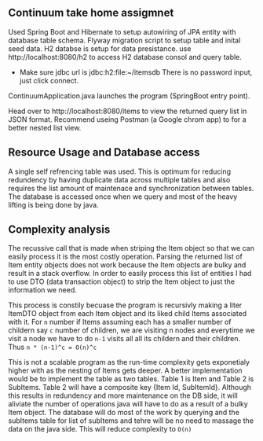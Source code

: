 ## Continuum take home assigmnet

Used Spring Boot and Hibernate to setup autowiring of JPA entity with database table schema. Flyway migration script to setup table and inital seed data.
 H2 databse is setup for data presistance. use http://localhost:8080/h2 to access H2 database consol and query table. 
  * Make sure jdbc url is jdbc:h2:file:~/itemsdb There is no password input, just click connect.
 
 ContinuumApplication.java launches the program (SpringBoot entry point).
 
 Head over to http://localhost:8080/items to view the returned query list in JSON format. Recommend useing Postman (a Google chrom app) to for a better nested list view.
 
 ## Resource Usage and Database access
 
 A single self refrencing table was used. This is optimum for reducing redundency by having duplicate data across multiple tables and also requires the list amount of maintenace and synchronization between tables. The database is accessed once when we query and most of the heavy lifting is being done by java.
 
 ## Complexity analysis
 
 The recussive call that is made when striping the Item object so that we can easily process it is the most costly operation. Parsing the returned list of Item entity objects does not work because the Item objects are bulky and result in a stack overflow. In order to easily process this list of entities I had to use DTO (data transaction object) to strip the Item object to just the information we need.
 
 This process is constily becuase the program is recursivly making a liter ItemDTO object from each Item object and its liked child Items associated with it. For `n` number if Items assuming each has a smaller number of childern say `c` number of children, we are visiting n nodes and everytime we visit a node we have to do `n-1` visits all all its childern and their children. Thus `n * (n-1)^c = O(n)^c` 
 
 This is not a scalable program as the run-time complexity gets exponetialy higher with as the nesting of Items gets deeper. A better implementation would be to implement the table as two tables. Table 1 is Item and Table 2 is SubItems. Table 2 will have a composite key {Item Id, SubItemId}. Although this results in redundency and more maintenance on the DB side, it will aliviate the number of operations java will have to do as a result of a bulky Item object. The database will do most of the work by querying and the subItems table for list of subItems and tehre will be no need to massage the data on the java side. This will reduce complexity to `O(n)`
